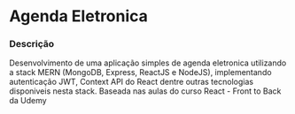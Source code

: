# Agenda Eletronica

### Descrição
Desenvolvimento de uma aplicação simples de agenda eletronica utilizando a stack MERN (MongoDB, Express, ReactJS e NodeJS), implementando autenticação JWT, Context API do React dentre outras tecnologias disponiveis nesta stack. 
Baseada nas aulas do curso React - Front to Back da Udemy
